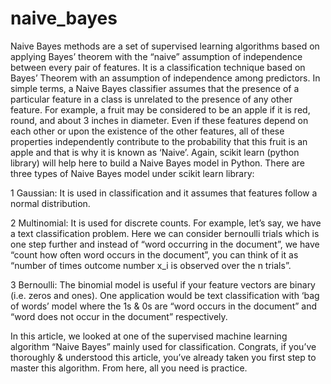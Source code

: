 # naive_bayes
Naive Bayes methods are a set of supervised learning algorithms based on applying Bayes’ theorem with the “naive” assumption of independence between every pair of features.
It is a classification technique based on Bayes’ Theorem with an assumption of independence among predictors. In simple terms, a Naive Bayes classifier assumes that the presence of a particular feature in a class is unrelated to the presence of any other feature. For example, a fruit may be considered to be an apple if it is red, round, and about 3 inches in diameter. Even if these features depend on each other or upon the existence of the other features, all of these properties independently contribute to the probability that this fruit is an apple and that is why it is known as ‘Naive’.
Again, scikit learn (python library) will help here to build a Naive Bayes model in Python. There are three types of Naive Bayes model under scikit learn library:

   1 Gaussian: It is used in classification and it assumes that features follow a normal distribution.

   2 Multinomial: It is used for discrete counts. For example, let’s say,  we have a text classification problem. Here we can consider bernoulli trials which is one step further and instead of “word occurring in the document”, we have “count how often word occurs in the document”, you can think of it as “number of times outcome number x_i is observed over the n trials”.

   3 Bernoulli: The binomial model is useful if your feature vectors are binary (i.e. zeros and ones). One application would be text classification with ‘bag of words’ model where the 1s & 0s are “word occurs in the document” and “word does not occur in the document” respectively.

In this article, we looked at one of the supervised machine learning algorithm “Naive Bayes” mainly used for classification. Congrats, if you’ve thoroughly & understood this article, you’ve already taken you first step to master this algorithm. From here, all you need is practice.
